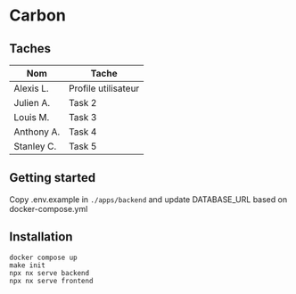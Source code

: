 # Carbon

## Taches

| Nom | Tache |
|-----|-------|
| Alexis L. | Profile utilisateur |
| Julien A. | Task 2 |
| Louis M.  | Task 3 |
| Anthony A. | Task 4 |
| Stanley C. | Task 5 |

## Getting started

Copy .env.example in `./apps/backend` and update DATABASE_URL based on docker-compose.yml

## Installation

```
docker compose up
make init
npx nx serve backend
npx nx serve frontend
```